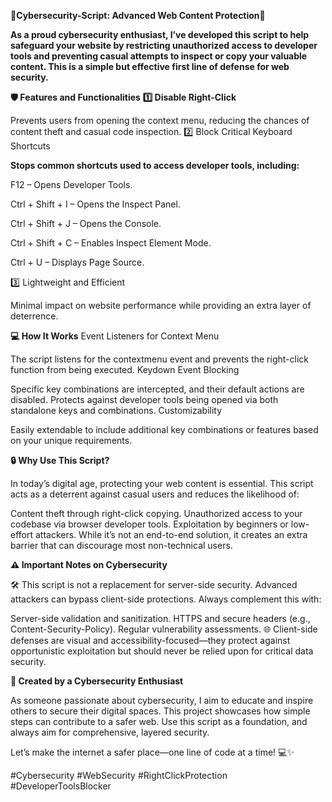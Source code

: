 
🚀**Cybersecurity-Script: Advanced Web Content Protection**🔐

__As a proud cybersecurity enthusiast, I’ve developed this script to help safeguard your website by restricting unauthorized access to developer tools and preventing casual attempts to inspect or copy your valuable content. This is a simple but effective first line of defense for web security.__

**🛡️ Features and Functionalities**
**1️⃣ Disable Right-Click**

Prevents users from opening the context menu, reducing the chances of content theft and casual code inspection.
2️⃣ Block Critical Keyboard Shortcuts

**Stops common shortcuts used to access developer tools, including:**

F12 – Opens Developer Tools.

Ctrl + Shift + I – Opens the Inspect Panel.

Ctrl + Shift + J – Opens the Console.

Ctrl + Shift + C – Enables Inspect Element Mode.

Ctrl + U – Displays Page Source.

3️⃣ Lightweight and Efficient

Minimal impact on website performance while providing an extra layer of deterrence.

**💻 How It Works**
Event Listeners for Context Menu

The script listens for the contextmenu event and prevents the right-click function from being executed.
Keydown Event Blocking

Specific key combinations are intercepted, and their default actions are disabled.
Protects against developer tools being opened via both standalone keys and combinations.
Customizability

Easily extendable to include additional key combinations or features based on your unique requirements.

**🔒 Why Use This Script?**

In today’s digital age, protecting your web content is essential. This script acts as a deterrent against casual users and reduces the likelihood of:

Content theft through right-click copying.
Unauthorized access to your codebase via browser developer tools.
Exploitation by beginners or low-effort attackers.
While it’s not an end-to-end solution, it creates an extra barrier that can discourage most non-technical users.

**⚠️ Important Notes on Cybersecurity**

🛠️ This script is not a replacement for server-side security. Advanced attackers can bypass client-side protections. Always complement this with:

Server-side validation and sanitization.
HTTPS and secure headers (e.g., Content-Security-Policy).
Regular vulnerability assessments.
🌐 Client-side defenses are visual and accessibility-focused—they protect against opportunistic exploitation but should never be relied upon for critical data security.

**🌟 Created by a Cybersecurity Enthusiast**

As someone passionate about cybersecurity, I aim to educate and inspire others to secure their digital spaces. This project showcases how simple steps can contribute to a safer web. Use this script as a foundation, and always aim for comprehensive, layered security.

Let’s make the internet a safer place—one line of code at a time! 💻✨

#Cybersecurity #WebSecurity #RightClickProtection #DeveloperToolsBlocker






